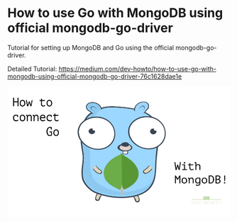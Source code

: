 # How to use Go with MongoDB using official mongodb-go-driver
Tutorial for setting up MongoDB and Go using the official mongodb-go-driver.

Detailed Tutorial: 
https://medium.com/dev-howto/how-to-use-go-with-mongodb-using-official-mongodb-go-driver-76c1628dae1e


![Go Tutorial][logo]

[logo]: https://github.com/kartik-budhiraja/go-tut-mongodb-go-driver/blob/master/MongoGo.jpg "Go Tutorial"